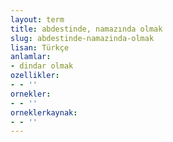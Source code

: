 ```yaml
---
layout: term
title: abdestinde, namazında olmak
slug: abdestinde-namazinda-olmak
lisan: Türkçe
anlamlar:
- dindar olmak
ozellikler:
- - ''
ornekler:
- - ''
orneklerkaynak:
- - ''
---
```

